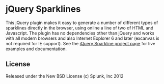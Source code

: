 jQuery Sparklines
=================
This jQuery plugin makes it easy to generate a number of different types
of sparklines directly in the browser, using online a line of two of HTML 
and Javascript.
The plugin has no dependencies other than jQuery and works with all modern 
browsers and also Internet Explorer 6 and later (excanvas is not required
for IE support).
See the [jQuery Sparkline project page](http://omnipotent.net/jquery.sparkline/)
for live examples and documentation.
## License
Released under the New BSD License
(c) Splunk, Inc 2012
